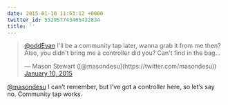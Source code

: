 ```yaml
---
date: 2015-01-10 11:53:12 +0000
twitter_id: 553957743405432834
title: ''
---
```


<blockquote class="twitter-tweet"><p lang="en" dir="ltr"><a href="https://twitter.com/oddEvan?ref_src=twsrc%5Etfw">@oddEvan</a> I&#39;ll be a community tap later, wanna grab it from me then? Also, you didn&#39;t bring me a controller did you? Can&#39;t find in the bag...</p>&mdash; Mason Stewart ([@masondesu](https://twitter.com/masondesu)) <a href="https://twitter.com/masondesu/status/553956458711101441?ref_src=twsrc%5Etfw">January 10, 2015</a></blockquote>
<script async src="https://platform.twitter.com/widgets.js" charset="utf-8"></script>

[@masondesu](https://twitter.com/masondesu) I can’t remember, but I’ve got a controller here, so let’s say no. Community tap works.
